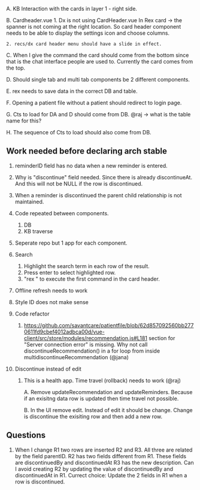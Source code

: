 A. KB Interaction with the cards in layer 1 - right side.

B. Cardheader.vue
    1. Dx is not using CardHeader.vue 
    In Rex card -> the spanner is not coming at the right location.
    So card header component needs to be able to display the settings icon and choose columns.

    2. recs/dx card header menu should have a slide in effect.

C. When I give the command the card should come from the bottom since that is the chat interface people are used to. Currently the card comes from the top.

D. Should single tab and multi tab components be 2 different components.

E. rex needs to save data in the correct DB and table.

F. Opening a patient file without a patient should redirect to login page.

G. Cts to load for DA and D should come from DB. @raj -> what is the table name for this?

H. The sequence of Cts to load should also come from DB. 

## Work needed before declaring arch stable

1. reminderID field has no data when a new reminder is entered.

2. Why is "discontinue" field needed. Since there is already discontinueAt. And this will not be NULL if the row is discontinued.

3. When a reminder is discontinued the parent child relationship is not maintained.

4. Code repeated between components.
   1. DB  
   2. KB traverse

5. Seperate repo but 1 app for each component.

6. Search 
   1. Highlight the search term in each row of the result.
   2. Press enter to select highlighted row.
   3. "rex " to execute the first command in the card header.

7. Offline refresh needs to work

8. Style ID does not make sense

9. Code refactor

   1. https://github.com/savantcare/patientfile/blob/62d857092560bb2770611fd9cbef4012adbca00d/vue-client/src/store/modules/recommendation.js#L181 section for "Server connection error" is missing. Why not call discontinueRecommendation() in a for loop from inside multidiscontinueRecommendation (@jana)

9. Discontinue instead of edit

   1. This is a health app. Time travel (rollback) needs to work (@raj)

      A. Remove updateRecommendation and updateReminders. Because if an exisitng data row is updated then time travel not possible.
      
      B. In the UI remove edit. Instead of edit it should be change. Change is discontinue the exisiting row and then add a new row.


## Questions

1. When I change R1 two rows are inserted R2 and R3.
All three are related by the field parentID.
R2 has two fields different from R1. These fields are discontinuedBy and discontinuedAt
R3 has the new description.
Can I avoid creating R2 by updating the value of discontinuedBy and discontinuedAt in R1.
Currect choice: Update the 2 fields in R1 when a row is discontinued.